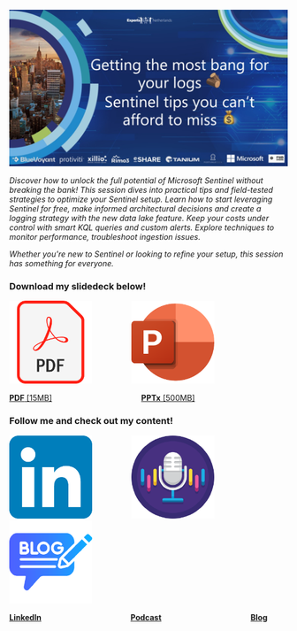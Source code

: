 ![Cover](.images/2025_cover.jpg)

_Discover how to unlock the full potential of Microsoft Sentinel without breaking the bank! This session dives into practical tips and field-tested strategies to optimize your Sentinel setup. Learn how to start leveraging Sentinel for free, make informed architectural decisions and create a logging strategy with the new data lake feature. Keep your costs under control with smart KQL queries and custom alerts. Explore techniques to monitor performance, troubleshoot ingestion issues._

_Whether you're new to Sentinel or looking to refine your setup, this session has something for everyone._

### Download my slidedeck below!

[<img src=".images//pdf.png" alt="drawing" height="150"/>](https://1drv.ms/b/c/ada5d3d1b8db9262/Ee6Blr6fHBxOv8B4aHqTGFABb18AaPiNaOg1_SSySK_nNg?e=GPDASc)&nbsp;&nbsp;&nbsp;&nbsp;&nbsp;&nbsp;&nbsp;&nbsp;&nbsp;&nbsp;&nbsp;&nbsp;&nbsp;&nbsp;&nbsp;&nbsp;&nbsp;&nbsp;[<img src=".images//pptx.png" alt="drawing" height="150"/>](https://1drv.ms/p/c/ada5d3d1b8db9262/EQI8-C7NDu9Ip_mwmJG201QByD4Orz6LT4kIXje-qzHWvw?e=XNCEvh)

[**PDF** [15MB]](https://1drv.ms/b/c/ada5d3d1b8db9262/Ee6Blr6fHBxOv8B4aHqTGFABb18AaPiNaOg1_SSySK_nNg?e=GPDASc)&nbsp;&nbsp;&nbsp;&nbsp;&nbsp;&nbsp;&nbsp;&nbsp;&nbsp;&nbsp;&nbsp;&nbsp;&nbsp;&nbsp;&nbsp;&nbsp;&nbsp;&nbsp;&nbsp;&nbsp;&nbsp;&nbsp;&nbsp;&nbsp;&nbsp;&nbsp;&nbsp;&nbsp;&nbsp;&nbsp;&nbsp;&nbsp;&nbsp;&nbsp;&nbsp;&nbsp;&nbsp;&nbsp;&nbsp;&nbsp;&nbsp;[**PPTx** [500MB]](https://1drv.ms/p/c/ada5d3d1b8db9262/EQI8-C7NDu9Ip_mwmJG201QByD4Orz6LT4kIXje-qzHWvw?e=XNCEvh)

### Follow me and check out my content!

[<img src=".images//linkedin.png" alt="drawing" height="150"/>](https://www.linkedin.com/in/koos-goossens/)&nbsp;&nbsp;&nbsp;&nbsp;&nbsp;&nbsp;&nbsp;&nbsp;&nbsp;&nbsp;&nbsp;&nbsp;&nbsp;&nbsp;&nbsp;&nbsp;&nbsp;&nbsp;[<img src=".images//podcast.png" alt="drawing" height="150"/>](https://df3ndr.io)&nbsp;&nbsp;&nbsp;&nbsp;&nbsp;&nbsp;&nbsp;&nbsp;&nbsp;&nbsp;&nbsp;&nbsp;&nbsp;&nbsp;&nbsp;&nbsp;&nbsp;&nbsp;[<img src=".images//blog.png" alt="drawing" height="150"/>](https://aka.ms/koos)

[**LinkedIn**](https://www.linkedin.com/in/koos-goossens/)&nbsp;&nbsp;&nbsp;&nbsp;&nbsp;&nbsp;&nbsp;&nbsp;&nbsp;&nbsp;&nbsp;&nbsp;&nbsp;&nbsp;&nbsp;&nbsp;&nbsp;&nbsp;&nbsp;&nbsp;&nbsp;&nbsp;&nbsp;&nbsp;&nbsp;&nbsp;&nbsp;&nbsp;&nbsp;&nbsp;&nbsp;&nbsp;&nbsp;&nbsp;&nbsp;&nbsp;&nbsp;&nbsp;&nbsp;&nbsp;&nbsp;[**Podcast**](https://df3ndr.io)&nbsp;&nbsp;&nbsp;&nbsp;&nbsp;&nbsp;&nbsp;&nbsp;&nbsp;&nbsp;&nbsp;&nbsp;&nbsp;&nbsp;&nbsp;&nbsp;&nbsp;&nbsp;&nbsp;&nbsp;&nbsp;&nbsp;&nbsp;&nbsp;&nbsp;&nbsp;&nbsp;&nbsp;&nbsp;&nbsp;&nbsp;&nbsp;&nbsp;&nbsp;&nbsp;&nbsp;&nbsp;&nbsp;&nbsp;&nbsp;&nbsp;[**Blog**](https://aka.ms/koos)